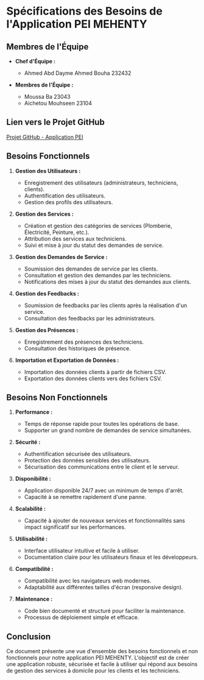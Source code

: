 # Spécifications des Besoins de l'Application PEI MEHENTY

## Membres de l'Équipe

- **Chef d'Équipe :**
  - Ahmed Abd Dayme Ahmed Bouha 232432

- **Membres de l'Équipe :**
  - Moussa Ba 23043
  - Aichetou Mouhseen 23104

## Lien vers le Projet GitHub

[Projet GitHub - Application PEI](https://github.com/ahmedirt/mehenty_irt)

## Besoins Fonctionnels

1. **Gestion des Utilisateurs :**
   - Enregistrement des utilisateurs (administrateurs, techniciens, clients).
   - Authentification des utilisateurs.
   - Gestion des profils des utilisateurs.

2. **Gestion des Services :**
   - Création et gestion des catégories de services (Plomberie, Électricité, Peinture, etc.).
   - Attribution des services aux techniciens.
   - Suivi et mise à jour du statut des demandes de service.

3. **Gestion des Demandes de Service :**
   - Soumission des demandes de service par les clients.
   - Consultation et gestion des demandes par les techniciens.
   - Notifications des mises à jour du statut des demandes aux clients.

4. **Gestion des Feedbacks :**
   - Soumission de feedbacks par les clients après la réalisation d'un service.
   - Consultation des feedbacks par les administrateurs.

5. **Gestion des Présences :**
   - Enregistrement des présences des techniciens.
   - Consultation des historiques de présence.

6. **Importation et Exportation de Données :**
   - Importation des données clients à partir de fichiers CSV.
   - Exportation des données clients vers des fichiers CSV.

## Besoins Non Fonctionnels

1. **Performance :**
   - Temps de réponse rapide pour toutes les opérations de base.
   - Supporter un grand nombre de demandes de service simultanées.

2. **Sécurité :**
   - Authentification sécurisée des utilisateurs.
   - Protection des données sensibles des utilisateurs.
   - Sécurisation des communications entre le client et le serveur.

3. **Disponibilité :**
   - Application disponible 24/7 avec un minimum de temps d'arrêt.
   - Capacité à se remettre rapidement d'une panne.

4. **Scalabilité :**
   - Capacité à ajouter de nouveaux services et fonctionnalités sans impact significatif sur les performances.

5. **Utilisabilité :**
   - Interface utilisateur intuitive et facile à utiliser.
   - Documentation claire pour les utilisateurs finaux et les développeurs.

6. **Compatibilité :**
   - Compatibilité avec les navigateurs web modernes.
   - Adaptabilité aux différentes tailles d'écran (responsive design).

7. **Maintenance :**
   - Code bien documenté et structuré pour faciliter la maintenance.
   - Processus de déploiement simple et efficace.

## Conclusion

Ce document présente une vue d'ensemble des besoins fonctionnels et non fonctionnels pour notre application PEI MEHENTY. 
L'objectif est de créer une application robuste, sécurisée et facile à utiliser qui répond aux besoins de gestion des services à domicile pour les clients et les techniciens.
